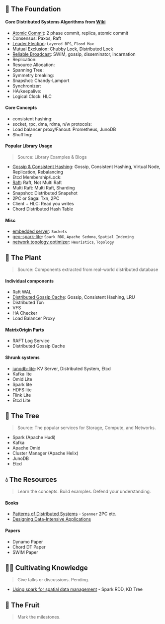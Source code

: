 ## 🌱 The Foundation

#### Core Distributed Systems Algorithms from [Wiki](https://en.wikipedia.org/wiki/Distributed_algorithm)
- [Atomic Commit](https://github.com/arjunsk/two_pc): 2 phase commit, replica, atomic commit
- Consensus: Paxos, Raft
- [Leader Election](https://github.com/dsorchard/distributed_leader_election): `Layered BFS`, `Flood Max` 
- Mutual Exclusion: Chubby Lock, Distributed Lock
- [Reliable Broadcast](https://github.com/dsorchard/swim_impl): SWIM, gossip, disseminator, incarnation
- Replication:
- Resource Allocation:
- Spanning Tree:
- Symmetry breaking:
- Snapshot: Chandy-Lamport
- Synchronizer:
- HA/keepalive:
- Logical Clock: HLC

#### Core Concepts
- consistent hashing:
- socket, rpc, dma, rdma, n/w protocols:
- Load balancer proxy/Fanout: Prometheus, JunoDB
- Shuffling:


#### Popular Library Usage
> Source: Library Examples & Blogs

- [Gossip & Consistent Hashing](https://github.com/dsorchard/dist_kv): Gossip, Consistent Hashing, Virtual Node, Replication, Rebalancing
- Etcd Membership/Lock:
- [Raft](https://github.com/dsorchard/raft_kv): Raft, Not Multi Raft
- Multi Raft: Multi Raft, Sharding
- Snapshot: Distributed Snapshot
- 2PC or Saga: Txn, 2PC
- Client + HLC: Read you writes
- Chord Distributed Hash Table

#### Misc
- [embedded server](https://github.com/dsorchard/tiny-embedded-server): `Sockets`
- [geo-spark-lite](https://github.com/dsorchard/spatial-spark-rdd): `Spark RDD`, `Apache Sedona`, `Spatial Indexing`
- [network topology optimizer](https://github.com/dsorchard/network_topology_optimizer): `Heuristics`, `Topology`

## 🌿 The Plant
> Source: Components extracted from real-world distributed database

#### Individual components
- Raft WAL
- [Distributed Gossip Cache](https://github.com/dsorchard/gossipcache): Gossip, Consistent Hashing, LRU
- Distributed Txn
- VFS
- HA Checker
- Load Balancer Proxy

#### MatrixOrigin Parts
- RAFT Log Service
- Distributed Gossip Cache

#### Shrunk systems
- [junodb-lite](https://github.com/dsorchard/junodb_lite): KV Server, Distributed System, Etcd
- Kafka lite
- Omid Lite
- Spark lite
- HDFS lite
- Flink Lite
- Etcd Lite

## 🌳 The Tree
> Source: The popular services for Storage, Compute, and Networks.

- Spark (Apache Hudi)
- Kafka
- Apache Omid
- Cluster Manager (Apache Helix)
- JunoDB
- Etcd

## 💧 The Resources
> Learn the concepts. Build examples. Defend your understanding.

#### Books
- [Patterns of Distributed Systems](https://martinfowler.com/articles/patterns-of-distributed-systems/) - `Spanner` 2PC etc.
- [Designing Data-Intensive Applications](https://a.co/d/hwmSC1o)

#### Papers
- Dynamo Paper
- Chord DT Paper
- SWIM Paper

## 👨‍🌾 Cultivating Knowledge
> Give talks or discussions. Pending.
- [Using spark for spatial data management](https://medium.com/sys-base/spatial-partitioned-rdd-using-kd-tree-in-spark-102e0b53564b) - Spark RDD, KD Tree


## 🥭 The Fruit
> Mark the milestones.
